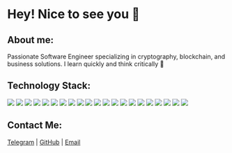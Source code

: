 # Hey! Nice to see you 👋

## About me:

Passionate Software Engineer specializing in cryptography, blockchain, and business solutions. I learn quickly and think critically 🤝

## Technology Stack:

![](https://img.shields.io/badge/html5-E34F26?style=for-the-badge&logo=html5&logoColor=black)
![](https://img.shields.io/badge/css3-1572B6?style=for-the-badge&logo=css3&logoColor=black)
![](https://img.shields.io/badge/sass-CC6699?style=for-the-badge&logo=sass&logoColor=black)
![](https://img.shields.io/badge/tailwind-38B2AC?style=for-the-badge&logo=tailwind-css&logoColor=black)
![](https://img.shields.io/badge/styled--components-DB7093?style=for-the-badge&logo=styled-components&logoColor=black)
![](https://img.shields.io/badge/JavaScript-F7DF1E?style=for-the-badge&logo=javascript&logoColor=black)
![](https://img.shields.io/badge/REST_API-008080?style=for-the-badge&logo=rest&logoColor=black)
![](https://img.shields.io/badge/React-61DAFB?style=for-the-badge&logo=react&logoColor=black)
![](https://img.shields.io/badge/redux-764ABC?style=for-the-badge&logo=redux&logoColor=black)
![](https://img.shields.io/badge/Redux_Query-764ABC?style=for-the-badge&logo=redux&logoColor=black)
![](https://img.shields.io/badge/React_Router-CA4245?style=for-the-badge&logo=react-router&logoColor=black)
![](https://img.shields.io/badge/JWT_Authentication-000000?style=for-the-badge&logo=JSON-Web-Tokens&logoColor=black)
![](https://img.shields.io/badge/webpack-8DD6F9?style=for-the-badge&logo=webpack&logoColor=black)
![](https://img.shields.io/badge/Vite-646CFF?style=for-the-badge&logo=vite&logoColor=black)
![](https://img.shields.io/badge/Parsel-3776AB?style=for-the-badge&logo=parsel&logoColor=black)
![](https://img.shields.io/badge/git-F05032?style=for-the-badge&logo=git&logoColor=black)
![](https://img.shields.io/badge/npm-CB3837?style=for-the-badge&logo=npm&logoColor=black)
![](https://img.shields.io/badge/Yarn-2C8EBB?style=for-the-badge&logo=yarn&logoColor=black)
![](https://img.shields.io/badge/prettier-F7B93E?style=for-the-badge&logo=prettier&logoColor=black)
![](https://img.shields.io/badge/figma-F24E1E?style=for-the-badge&logo=figma&logoColor=black)
![](https://img.shields.io/badge/wordpress-21759B?style=for-the-badge&logo=wordpress&logoColor=black)

## Contact Me:

[Telegram](https://t.me/nahirniy) | [GitHub](https://github.com/nahirniy) | [Email](mailto:nahirniyy@gmail.com)
